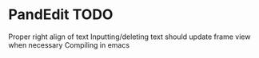 # PandEdit TODO

Proper right align of text
Inputting/deleting text should update frame view when necessary
Compiling in emacs
